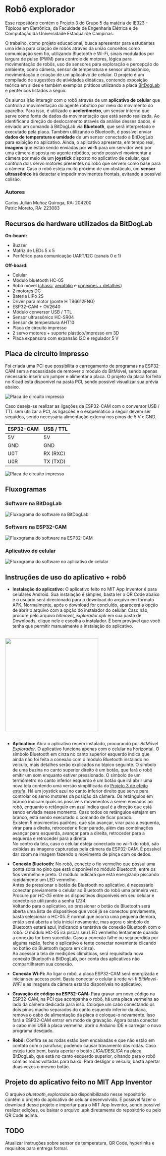 # Robô explorador

Esse repositório contém o Projeto 3 do Grupo 5 da matéria de IE323 - Tópicos em Eletrônica, da Faculdade de Engenharia Elétrica e de Computação da Universidade Estadual de Campinas.

O trabalho, como projeto educacional, busca apresentar para estudantes uma ideia para criação de robôs através da união conceitos como comunicação sem fio, utilizando Bluetooth e Wi-Fi, sinais modulados por largura de pulso (PWM) para controle de motores, lógica para movimentação de robôs, uso de sensores para exploração e percepção do ambiente, como câmera, sensor de temperatura e sensor ultrassônico, movimentação e criação de um aplicativo de celular. O projeto é um compilado de sugestões de atividades didáticas, contendo exposição teórica em slides e também exemplos práticos utilizando a placa [BitDogLab](https://github.com/BitDogLab/BitDogLab/tree/main) e periféricos listados a seguir.

Os alunos irão interagir com o robô através de um **aplicativo de celular** que controla a movimentação do agente robótico por meio do movimento do aparelho. Para isso, é utilizado o **acelerômetro**, um sensor interno que serve como fonte de dados da movimentação que está sendo realizada. Ao identificar a direção do deslocamento através da análise desses dados, é enviado um comando à BitDogLab via **Bluetooth**, que será interpretado e executado pela placa. Também utilizando o Bluetooth, é possível enviar **dados de temperatura e umidade** de um sensor conectado à BitDogLab para exibição no aplicativo. Ainda, o aplicativo apresenta, em tempo real, **imagens** que estão sendo enviadas por **wi-fi** para um servidor web por uma câmera disposta no agente robótico, sendo possível movimentar a câmera por meio de um **joystick** disposto no aplicativo de celular, que controla dois servo motores presentes no robô que servem como base para a câmera. Caso o robô esteja muito próximo de um obstáculo, um **sensor ultrassônico** irá detectar e impedir movimentos frontais, evitando a possível colisão.

### Autores

Carlos Julián Muñoz Quiroga, RA: 204200  
Patric Moreto, RA: 223083

## Recursos de hardware utilizados da BitDogLab

**On-board:**
- Buzzer
- Matriz de LEDs 5 x 5
- Periférico para comunicação UART/I2C (canais 0 e 1)

**Off-board:**
- Celular
- Módulo bluetooth HC-05
- Robô móvel ([chassi](https://www.tinkercad.com/things/1lvaPDfdjkt-chassi-bitmovel/edit?sharecode=c4YGIVprehL-UuPeUL_7wFy6jiYbiTO2cclIelt4kQc), [aerofólio]() e [conexões + detalhes](https://docs.google.com/document/d/19eDUn6APOkDckY-d9zxlf_N0l-tGTjby_PLXqS_WKOg/edit?usp=sharing))
- 2 motores DC
- Bateria LiPo 2S
- Driver para motor (ponte H TB6612FNG)
- ESP32-CAM + OV2640
- Módulo conversor USB / TTL
- Sensor ultrassônico HC-SR04
- Sensor de temperatura AHT10
- Placa de circuito impresso
- 2 servo motores + suporte plástico/impresso em 3D
- Placa expansora com expansão I2C e regulador 5 V

## Placa de circuito impresso

Foi criada uma PCI que possibilita o carregamento de programas na ESP32-CAM sem a necessidade de remover o módulo do BitMóvel, sendo apenas necessário inserir um jumper e alimentar a placa. O projeto da placa foi feito no Kicad está disponível na pasta PCI, sendo possível visualizar sua prévia abaixo.

![Placa de circuito impresso](./Img/PCI.png)

Caso deseja-se realizar as ligações da ESP32-CAM com o conversor USB / TTL sem utilizar a PCI, as ligações e o esquemático a seguir devem ser seguidos, sendo necessária alimentação externa nos pinos de 5 V e GND.

| ESP32-CAM | USB / TTL |
|-----------|-----------|
| 5V        | 5V        |
| GND       | GND       |
| U0T       | RX (RXC)  |
| U0R       | TX (TXD)  |

![Placa de circuito impresso](./Img/esp32cam-usbttl.png)

## Fluxogramas

### Software na BitDogLab

![Fluxograma do software na BitDogLab](./Img/Fluxograma_BitDogLab.png)

### Software na ESP32-CAM

![Fluxograma do software na ESP32-CAM](./Img/Fluxograma_ESP32CAM.png)

### Aplicativo de celular

![Fluxograma do software no aplicativo de celular](./Img/Fluxograma_AppInventor.png)

## Instruções de uso do aplicativo + robô

- **Instalação do aplicativo:** O aplicativo feito no MIT App Inventor é para celulares Android. Sua instalação é simples, basta ler o QR Code abaixo e o usuário será direcionado para o download do arquivo em formato APK. Normalmente, após o download for concluído, aparecerá a opção de abrir o arquivo com a opção do instalador do celular. Caso não, procure pelo arquivo *bitmovel_explorador.apk* em sua pasta de Downloads, clique nele e escolha o instalador. É bem provável que você tenha que permitir manualmente a instalação do aplicativo.
<br/><br/>
<img src = "./Img/QRCode_Android.png" height = "300">
<br/><br/>

- **Aplicativo:** Abra o aplicativo recém instalado, procurando por *BitMóvel Explorador*. O aplicativo funciona apenas com o celular na horizontal. O símbolo Bluetooth em cinza no canto superior esquerdo indica que ainda não foi feita a conexão com o módulo Bluetooth instalado no veículo, mais detalhes serão explicados no tópico seguinte. O símbolo de uma buzina no canto superior direito é um botão, que fará o robô emitir um som enquanto estiver pressionado. O símbolo de um termômetro no canto inferior esquerdo é um botão que irá abrir uma nova tela contendo uma versão simplificada do [Projeto 3 de efeito estufa](). Há um joystick azul no canto inferior direito que serve para controlar os servo motores da posição da câmera. Os retângulos em branco indicam quais os possíveis movimentos a serem enviados ao robô, enquanto o retângulo em azul indica qual é a direção que está sendo enviada nesse momento. Caso todos os retângulos estejam em branco, está sendo executado o comando de ficar parado.    
Existem 5 movimentos padrões, que são avançar, virar para a esquerda, virar para a direita, retroceder e ficar parado, além das combinações avançar para esquerda, avançar para a direita, retroceder para a esquerda e retroceder para a direita.    
No centro da tela, caso o celular esteja conectado no wi-fi do robô, são exibidas as imagens capturadas pela câmera da ESP32-CAM. É possível dar zoom na imagem fazendo o movimento de pinça com os dedos.

- **Conexão Bluetooth:** No robô, conecte o fio vermelho que possui uma ponta solta no pino que está disponível no módulo Bluetooth, entre os fios vermelho e preto. O módulo indicará que está energizado piscando rapidamente um LED vermelho.     
Antes de pressionar o botão de Bluetooth no aplicativo, é necessário conectar previamente o celular ao Bluetooth do robô uma primeira vez. Procure por *HC-05* entre os dispositivos disponíveis em seu celular e conecte-se utilizando a senha *1234*.    
Voltando para o aplicativo, ao pressionar o botão de Bluetooth será aberta uma lista de dispositivos que você já se conectou previamente, basta selecionar o HC-05. É normal que ocorra uma pequena demora, então será aberta a tela inicial novamente, mas agora o símbolo do Bluetooth estará azul, indicando a tentativa de conexão Bluetooth com o robô. O módulo HC-05 irá piscar seu LED vermelho lentamente quando a conexão for bem sucedida. Caso a conexão falhe ou seja perdida por alguma razão, feche o aplicativo e tente conectar novamente clicando no botão do Bluetooth (agora em cinza).    
Ao acessar a tela de medições climáticas, será requisitada nova conexão Bluetooth à BitDogLab, por conta dos aplicativos não compartilharem sua conexão.

- **Conexão Wi-Fi:** Ao ligar o robô, a placa ESP32-CAM será energizada e iniciar seu access point. Basta conectar o celular à rede wi-fi *BitMovel-WiFi* e as imagens da câmera estarão disponíveis no aplicativo.

- **Gravação de código na ESP32-CAM:** Para gravar um novo código na ESP32-CAM, na PCI que acompanha o robô, há uma placa vermelha ao lado da câmera dedicada para isso. Coloque um cabo conectando os dois pinos macho separados do canto esquerdo inferior da placa, remova o cabo de alimentação da placa e coloque-o novamente. Isso fará a ESP32-CAM entrar em modo de gravação. Agora basta conectar o cabo mini USB à placa vermelha, abrir o Arduino IDE e carregar o novo programa desejado.

- **Robô:** Confira se as rodas estão bem encaixadas e que não estão em contato com o parafuso, podendo causar travamento das rodas. Caso esteja tudo bem, basta apertar o botão *LIGA/DESLIGA* na placa BitDogLab, que está no canto esquerdo superior, olhando para o robô com as rodas voltadas para baixo. Para desligar o veículo, basta apertar duas vezes o mesmo botão.

## Projeto do aplicativo feito no MIT App Inventor

O arquivo *bluetooth_explorador.aia* disponibilizado nesse repositório contém o projeto do aplicativo de celular desenvolvido. É possível fazer o download desse projeto e importar para o MIT App Inventor, sendo possível realizar edições, ou baixar o arquivo .apk diretamente do repositório ou pelo QR Code acima.

## TODO

Atualizar instruções sobre sensor de temperatura, QR Code, hyperlinks e requisitos para entrega formal.
